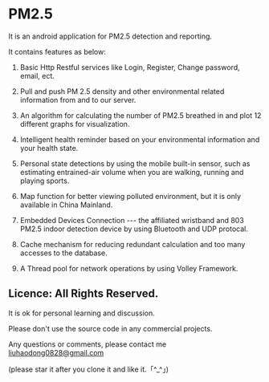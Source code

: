# PM2.5 

It is an android application for PM2.5 detection and reporting.

It contains features as below:

1.	Basic Http Restful services like Login, Register, Change password, email, ect.

2.	Pull and push PM 2.5 density and other environmental related information from and to our server.

3.	An algorithm for calculating the number of PM2.5 breathed in and plot 12 different graphs for visualization.

4.	Intelligent health reminder based on your environmental information and your health state.

5.	Personal state detections by using the mobile built-in sensor, such as estimating entrained-air volume when you are walking, running and playing sports.

6.	Map function for better viewing polluted environment, but it is only available in China Mainland.

7.	Embedded Devices Connection --- the affiliated wristband and 803 PM2.5 indoor detection device by using Bluetooth and UDP protocal.

8.	Cache mechanism for reducing redundant calculation and too many accesses to the database.

9.	A Thread pool for network operations by using Volley Framework.


## Licence: All Rights Reserved. 

It is ok for personal learning and discussion.

Please don't use the source code in any commercial projects.

Any questions or comments, please contact me liuhaodong0828@gmail.com

(please star it after you clone it and like it.「^_^」)
